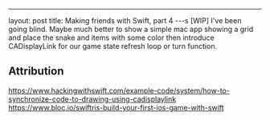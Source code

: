 ---
layout: post
title: Making friends with Swift, part 4
---s
[WIP]
I've been going blind. Maybe much better to show a simple mac app showing a grid and place the snake and items with some color then introduce CADisplayLink for our game state refresh loop or turn function.

## Attribution

https://www.hackingwithswift.com/example-code/system/how-to-synchronize-code-to-drawing-using-cadisplaylink
https://www.bloc.io/swiftris-build-your-first-ios-game-with-swift